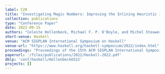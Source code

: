 ```yaml
---
label: C20
title: "Investigating Magic Numbers: Improving the Inlining Heuristic in the Glasgow Haskell Compiler"
collection: publications
type: "Conference Paper"
date: 2022-09-15
authors: "Celeste Hollenbeck, Michael F. P. O'Boyle, and Michel Steuwer"
short-venue: Haskell
venue: "ACM SIGPLAN International Symposium on Haskell"
venue-url: "https://www.haskell.org/haskell-symposium/2022/index.html"
proceedings: "Proceedings of the 15th ACM SIGPLAN International Symposium on Haskell, Ljubljana, Slovenia, September 15-16, 2022"
paperurl: '/files/publications/2022/Haskell-2022.pdf'
dblp: 'conf/haskell/HollenbeckOS22'
projects: []
---
```

